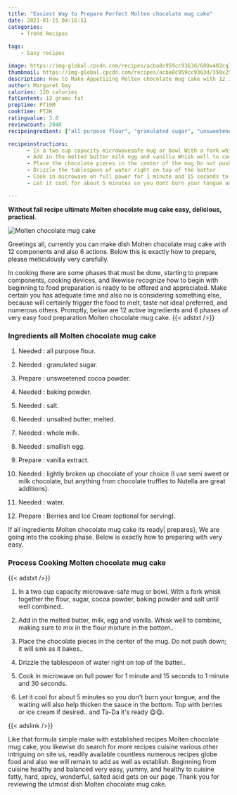 ```yaml
---
title: "Easiest Way to Prepare Perfect Molten chocolate mug cake"
date: 2021-01-15 04:16:51
categories:
    - Trend Recipes
    
tags:
    - Easy recipes

image: https://img-global.cpcdn.com/recipes/acba8c959cc9363d/680x482cq70/molten-chocolate-mug-cake-recipe-main-photo.jpg
thumbnail: https://img-global.cpcdn.com/recipes/acba8c959cc9363d/350x250cq70/molten-chocolate-mug-cake-recipe-main-photo.jpg
description: How to Make Appetizing Molten chocolate mug cake with 12 ingredients and 6 stages of easy cooking.
author: Margaret Day
calories: 120 calories
fatContent: 13 grams fat
preptime: PT19M
cooktime: PT2H
ratingvalue: 3.8
reviewcount: 2048
recipeingredient: ["all purpose flour", "granulated sugar", "unsweetened cocoa powder", "baking powder", "salt", "unsalted butter melted", "whole milk", "smallish egg", "vanilla extract", "lightly broken up chocolate of your choice I use semi sweet or milk chocolate but anything from chocolate truffles to Nutella are great additions", "water", "Berries and Ice Cream optional for serving"]

recipeinstructions: 
      - In a two cup capacity microwavesafe mug or bowl With a fork whisk together the flour sugar cocoa powder baking powder and salt until well combined 
      - Add in the melted butter milk egg and vanilla Whisk well to combine making sure to mix in the flour mixture in the bottom 
      - Place the chocolate pieces in the center of the mug Do not push down it will sink as it bakes 
      - Drizzle the tablespoon of water right on top of the batter 
      - Cook in microwave on full power for 1 minute and 15 seconds to 1 minute and 30 seconds 
      - Let it cool for about 5 minutes so you dont burn your tongue and the waiting will also help thicken the sauce in the bottom Top with berries or ice cream if desired and TaDa its ready 

---
```




**Without fail recipe ultimate Molten chocolate mug cake easy, delicious, practical**. 


![Molten chocolate mug cake](https://img-global.cpcdn.com/recipes/acba8c959cc9363d/680x482cq70/molten-chocolate-mug-cake-recipe-main-photo.jpg "Molten chocolate mug cake")




Greetings all, currently you can make dish Molten chocolate mug cake with 12 components and also 6 actions. Below this is exactly how to prepare, please meticulously very carefully.

In cooking there are some phases that must be done, starting to prepare components, cooking devices, and likewise recognize how to begin with beginning to food preparation is ready to be offered and appreciated. Make certain you has adequate time and also no is considering something else, because will certainly trigger the food to melt, taste not ideal preferred, and numerous others. Promptly, below are 12 active ingredients and 6 phases of very easy food preparation Molten chocolate mug cake.
{{< adstxt />}}

### Ingredients all Molten chocolate mug cake


1. Needed  : all purpose flour.

1. Needed  : granulated sugar.

1. Prepare  : unsweetened cocoa powder.

1. Needed  : baking powder.

1. Needed  : salt.

1. Needed  : unsalted butter, melted.

1. Needed  : whole milk.

1. Needed  : smallish egg.

1. Prepare  : vanilla extract.

1. Needed  : lightly broken up chocolate of your choice (I use semi sweet or milk chocolate, but anything from chocolate truffles to Nutella are great additions).

1. Needed  : water.

1. Prepare  : Berries and Ice Cream (optional for serving).



If all ingredients Molten chocolate mug cake its ready| prepares}, We are going into the cooking phase. Below is exactly how to preparing with very easy.

### Process Cooking Molten chocolate mug cake

{{< adstxt />}}


1. In a two cup capacity microwave-safe mug or bowl. With a fork whisk together the flour, sugar, cocoa powder, baking powder and salt until well combined..



1. Add in the melted butter, milk, egg and vanilla. Whisk well to combine, making sure to mix in the flour mixture in the bottom..



1. Place the chocolate pieces in the center of the mug. Do not push down; it will sink as it bakes..



1. Drizzle the tablespoon of water right on top of the batter..



1. Cook in microwave on full power for 1 minute and 15 seconds to 1 minute and 30 seconds.



1. Let it cool for about 5 minutes so you don&#39;t burn your tongue, and the waiting will also help thicken the sauce in the bottom. Top with berries or ice cream if desired.. and Ta-Da it&#39;s ready 😋😋.





{{< adslink />}}

Like that formula simple make with established recipes Molten chocolate mug cake, you likewise do search for more recipes cuisine various other intriguing on site us, readily available countless numerous recipes globe food and also we will remain to add as well as establish. Beginning from cuisine healthy and balanced very easy, yummy, and healthy to cuisine fatty, hard, spicy, wonderful, salted acid gets on our page. Thank you for reviewing the utmost dish Molten chocolate mug cake.
